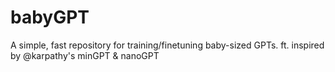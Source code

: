 # babyGPT
A simple, fast repository for training/finetuning baby-sized GPTs. ft. inspired by @karpathy's minGPT &amp; nanoGPT 
